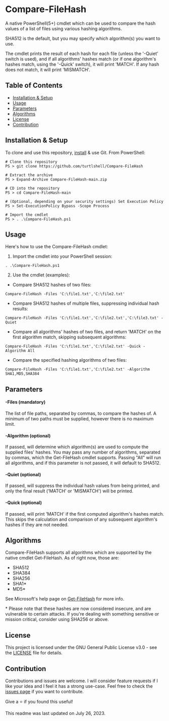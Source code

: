 # Compare-FileHash

A native PowerShell(5+) cmdlet which can be used to compare the hash values of a list of files using various hashing algorithms. 

SHA512 is the default, but you may specify which algorithm(s) you want to use.

The cmdlet prints the result of each hash for each file (unless the '-Quiet' switch is used), and if all algorithms' hashes match (or if one algorithm's hashes match, using the '-Quick' switch), it will print 'MATCH'. If any hash does not match, it will print 'MISMATCH'.

## Table of Contents

- [Installation & Setup](#installation&setup)
- [Usage](#usage)
- [Parameters](#parameters)
- [Algorithms](#algorithms)
- [License](#license)
- [Contribution](#contribution)

## Installation & Setup

To clone and use this repository, [install](https://github.com/git-guides/install-git) & use Git. From PowerShell:

```
# Clone this repository
PS > git clone https://github.com/turtlshell/Compare-FileHash

# Extract the archive
PS > Expand-Archive Compare-FileHash-main.zip

# CD into the repository
PS > cd Compare-FileHash-main

# (Optional, depending on your security settings) Set Execution Policy
PS > Set-ExecutionPolicy Bypass -Scope Process

# Import the cmdlet
PS > . .\Compare-FileHash.ps1
```

## Usage

Here's how to use the Compare-FileHash cmdlet:

1. Import the cmdlet into your PowerShell session:
```
. .\Compare-FileHash.ps1
```

2. Use the cmdlet (examples):

- Compare SHA512 hashes of two files:
```
Compare-FileHash -Files 'C:\file1.txt','C:\file2.txt'
```

- Compare SHA512 hashes of multiple files, suppressing individual hash results:
```
Compare-FileHash -Files 'C:\file1.txt','C:\file2.txt','C:\file3.txt' -Quiet
```

- Compare all algorithms' hashes of two files, and return 'MATCH' on the first algorithm match, skipping subsequent algorithms:
```
Compare-FileHash -Files 'C:\file1.txt','C:\file2.txt' -Quick -Algorithm All
```

- Compare the specified hashing algorithms of two files:
```
Compare-FileHash -Files 'C:\file1.txt','C:\file2.txt' -Algorithm SHA1,MD5,SHA384
```

## Parameters

#### -Files (mandatory)

The list of file paths, separated by commas, to compare the hashes of. A minimum of two paths must be supplied, however there is no maximum limit.

#### -Algorithm (optional)

If passed, will determine which algorithm(s) are used to compute the supplied files' hashes. You may pass any number of algorithms, separated by commas, which the Get-FileHash cmdlet supports. Passing "All" will run all algorithms, and if this parameter is not passed, it will default to SHA512.

#### -Quiet (optional)

If passed, will suppress the individual hash values from being printed, and only the final result ('MATCH' or 'MISMATCH') will be printed.

#### -Quick (optional)

If passed, will print 'MATCH' if the first computed algorithm's hashes match. This skips the calculation and comparison of any subsequent algorithm's hashes if they are not needed.

## Algorithms

Compare-FileHash supports all algorithms which are supported by the native cmdlet Get-FileHash. As of right now, those are:

- SHA512
- SHA384
- SHA256
- SHA1*
- MD5*

See Microsoft's help page on [Get-FileHash](https://learn.microsoft.com/en-us/powershell/module/microsoft.powershell.utility/get-filehash?view=powershell-7.3#parameters) for more info.

\* Please note that these hashes are now considered insecure, and are vulnerable to certain attacks. If you're dealing with something sensitive or mission critical, consider using SHA256 or above.

## License

This project is licensed under the GNU General Public License v3.0 - see the [LICENSE](LICENSE) file for details.

## Contribution

Contributions and issues are welcome. I will consider feature requests if I like your idea and I feel it has a strong use-case. Feel free to check the [issues page](https://github.com/turtlshell/Compare-FileHash/issues) if you want to contribute.

Give a ⭐️ if you found this useful!

This readme was last updated on July 26, 2023.
